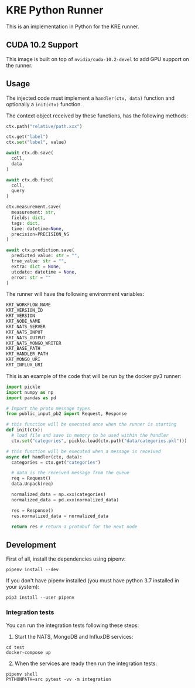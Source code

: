# KRE Python Runner

This is an implementation in Python for the KRE runner.

## CUDA 10.2 Support

This image is built on top of `nvidia/cuda-10.2-devel` to add GPU support on the runner.

## Usage

The injected code must implement a `handler(ctx, data)` function and optionally a `init(ctx)` function.

The context object received by these functions, has the following methods:

```python
ctx.path("relative/path.xxx")

ctx.get("label")
ctx.set("label", value)

await ctx.db.save(
  coll,
  data
)

await ctx.db.find(
  coll,
  query
)

ctx.measurement.save(
  measurement: str,
  fields: dict,
  tags: dict,
  time: datetime=None,
  precision=PRECISION_NS
)

await ctx.prediction.save(
  predicted_value: str = "",
  true_value: str = "",
  extra: dict = None,
  utcdate: datetime = None,
  error: str = ""
)
```

The runner will have the following environment variables:

```bash
KRT_WORKFLOW_NAME
KRT_VERSION_ID
KRT_VERSION
KRT_NODE_NAME
KRT_NATS_SERVER
KRT_NATS_INPUT
KRT_NATS_OUTPUT
KRT_NATS_MONGO_WRITER
KRT_BASE_PATH
KRT_HANDLER_PATH
KRT_MONGO_URI
KRT_INFLUX_URI
```

This is an example of the code that will be run by the docker py3 runner:

```python
import pickle
import numpy as np
import pandas as pd

# Import the proto message types
from public_input_pb2 import Request, Response

# this function will be executed once when the runner is starting
def init(ctx):
  # load file and save in memory to be used within the handler
  ctx.set("categories", pickle.load(ctx.path("data/categories.pkl")))

# this function will be executed when a message is received
async def handler(ctx, data):
  categories = ctx.get("categories")

  # data is the received message from the queue
  req = Request()
  data.Unpack(req)

  normalized_data = np.xxx(categories)
  normalized_data = pd.xxx(normalized_data)

  res = Response()
  res.normalized_data = normalized_data

  return res # return a protobuf for the next node
```

## Development

First of all, install the dependencies using pipenv:

```shell script
pipenv install --dev
```

If you don't have pipenv installed (you must have python 3.7 installed in your system):

```shell script
pip3 install --user pipenv
```

### Integration tests

You can run the integration tests following these steps:

1. Start the NATS, MongoDB and InfluxDB services:

```shell script
cd test
docker-compose up
```

2. When the services are ready then run the integration tests:

```shell script
pipenv shell
PYTHONPATH=src pytest -vv -m integration
```
